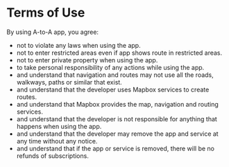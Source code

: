# Terms of Use

By using A-to-A app, you agree:

- not to violate any laws when using the app.
- not to enter restricted areas even if app shows route in restricted areas.
- not to enter private property when using the app.
- to take personal responsibility of any actions while using the app.
- and understand that navigation and routes may not use all the roads, walkways, paths or similar that exist.
- and understand that the developer uses Mapbox services to create routes.
- and understand that Mapbox provides the map, navigation and routing services.
- and understand that the developer is not responsible for anything that happens when using the app.
- and understand that the developer may remove the app and service at any time without any notice.
- and understand that if the app or service is removed, there will be no refunds of subscriptions.
